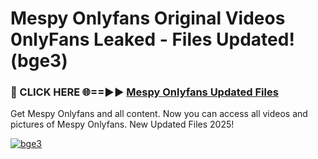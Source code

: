 # Mespy Onlyfans Original Videos 0nlyFans Leaked - Files Updated! (bge3)

<h3>🔴 CLICK HERE 🌐==►► <a href="https://tinyurl.com/2wckxsce" rel="nofollow">Mespy Onlyfans Updated Files</a></h3>

Get Mespy Onlyfans and all content. Now you can access all videos and pictures of Mespy Onlyfans. New Updated Files 2025!

[![bge3](https://i.imgur.com/AFduVYN.gif)](https://tinyurl.com/2wckxsce)
